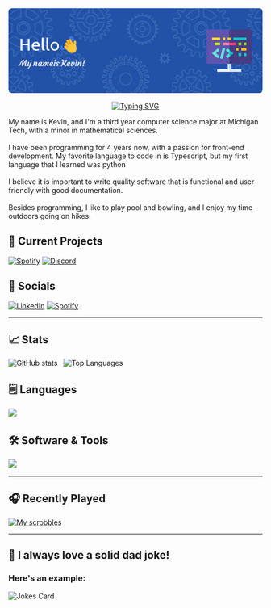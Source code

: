 <div align="center">
  <img src="./profile.png" alt="Header" />
</div>
  
<p align="center">
<a href="https://git.io/typing-svg"><img src="https://readme-typing-svg.demolab.com?font=Source+Sans+Pro&weight=100&size=15&duration=2000&pause=250&color=1F8DFF&center=true&vCenter=true&multiline=true&width=450&height=100&lines=Most+good+programmers+do+programming+not+because;they+expect+to+get+paid+or+get+adulation+by+the+public%2C;but+because+it+is+fun+to+program.;-+Linus+Torvalds" alt="Typing SVG" /></a>
</p>
<p>
  My name is Kevin, and I'm a third year computer science major at Michigan Tech, with a minor in mathematical sciences.
  <br><br>
  I have been programming for 4 years now, with a passion for front-end development. My favorite language to code in is Typescript, but my first language that I learned was python
  <br><br>
  I believe it is important to write quality software that is functional and user-friendly with good documentation.
  <br><br>
  Besides programming, I like to play pool and bowling, and I enjoy my time outdoors going on hikes.
</p>

## 📆 Current Projects
[![Spotify](https://img.shields.io/badge/Spotify++-1ED760?style=for-the-badge&logo=spotify&logoColor=white)](https://github.com/kevink01/SpotifyPlusPlus)
[![Discord](https://img.shields.io/badge/Discord_Bot-%235865F2.svg?style=for-the-badge&logo=discord&logoColor=white)](https://github.com/kevink01/KevinDiscordBot)

## 📱 Socials
[![LinkedIn](https://img.shields.io/badge/LinkedIn-0077B5?style=for-the-badge&logo=linkedin&logoColor=white)](https://www.linkedin.com/in/kevin-kulich/)
[![Spotify](https://img.shields.io/badge/Spotify-1ED760?style=for-the-badge&logo=spotify&logoColor=white)](https://open.spotify.com/user/22zdpbeul4bbyji6mkaae3hci?si=2dcda741c402499d)

---
## 📈 Stats
![GitHub stats](https://github-readme-stats.vercel.app/api?username=kevink01&show_icons=true&theme=algolia&hide=contribs)
&nbsp; ![Top Languages](https://github-readme-stats.vercel.app/api/top-langs/?username=kevink01&layout=compact&theme=algolia)

## 🗒️ Languages
<img src="https://skillicons.dev/icons?i=angular,react,html,css,js,ts,nodejs,c,java,spring,py&perline=7" />

## 🛠️ Software & Tools
<img src="https://skillicons.dev/icons?i=vscode,idea,eclipse,vim,git,github,gradle,hibernate,mysql,selenium&perline=6" />

---
## 🎧 Recently Played
[![My scrobbles](https://lastfm-recently-played.vercel.app/api?user=KevinK01)](https://www.last.fm/user/KevinK01)

---
## 🧔 I always love a solid dad joke!
### Here's an example:
![Jokes Card](https://readme-jokes.vercel.app/api?theme=algolia)

